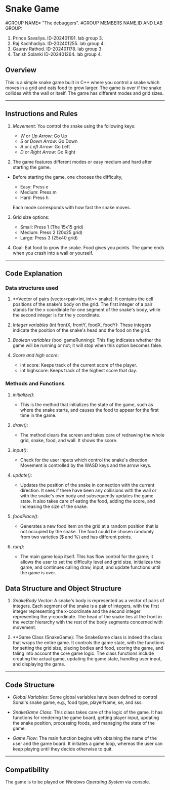 # Snake Game
#GROUP NAME= "The debuggers".
#GROUP MEMBERS NAME,ID AND LAB GROUP: 
1. Prince Savaliya.
      ID-202401191.
      lab group 3.
2. Raj Kachhadiya.
    ID-202401255.
    lab group 4.
3. Gaurav Rathod.
    ID-202401178.
    lab group 3.
4. Tanish Solanki
    ID-202401264.
    lab group 4. 

## Overview
This is a simple snake game built in C++ where you control a snake which moves in a grid and eats food to grow larger. The game is over if the snake collides with the wall or itself. The game has different modes and grid sizes.

---

## Instructions and Rules

1. *Movement*: You control the snake using the following keys:
    - *W* or *Up Arrow*: Go Up
    - *S* or *Down Arrow*: Go Down
    - *A* or *Left Arrow*: Go Left
    - *D* or *Right Arrow*: Go Right

2. The game features different modes or easy medium and hard after starting the game.
 - Before starting the game, one chooses the difficulty,
    - Easy: Press e
    - Medium: Press m
    - Hard: Press h
  
   Each mode corresponds with how fast the snake moves.

3. Grid size options:
   - Small: Press 1 (The 15x15 grid)
   - Medium: Press 2 (20x25 grid)
   - Large: Press 3 (25x40 grid)
   
4. Goal: Eat food to grow the snake. Food gives you points. The game ends when you crash into a wall or yourself.

---  

## Code Explanation

### Data structures used

1. **Vector of pairs (vector<pair<int, int>> snake): It contains the cell positions of the snake's body on the grid. The first integer of a pair stands for the x coordinate for one segment of the snake's body, while the second integer is for the y coordinate.

2. *Integer variables* (int frontX, frontY, foodX, foodY): These integers indicate the position of the snake's head and the food on the grid.

3. *Boolean variables* (bool gameRunning): This flag indicates whether the game will be running or not; it will stop when this option becomes false.

4. *Score and high score*:
   - int score: Keeps track of the current score of the player.
   - int highscore: Keeps track of the highest score that day. 

### Methods and Functions

1. *initialize()*:
   - This is the method that initializes the state of the game, such as where the snake starts, and causes the food to appear for the first time in the game.

2. *draw()*:
   - The method clears the screen and takes care of redrawing the whole grid, snake, food, and wall. It shows the score.

3. *input()*:
   - Check for the user inputs which control the snake's direction. Movement is controlled by the WASD keys and the arrow keys.

4. *update()*:
   - Updates the position of the snake in connection with the current direction. It sees if there have been any collisions with the wall or with the snake's own body and subsequently updates the game state. It also takes care of eating the food, adding the score, and increasing the size of the snake.

5. *foodPlace()*:
   - Generates a new food item on the grid at a random position that is not occupied by the snake. The food could be chosen randomly from two varieties ($ and %) and has different points.

6. *run()*:
   - The main game loop itself. This has flow control for the game; it allows the user to set the difficulty level and grid size, initializes the game, and continues calling draw, input, and update functions until the game is over. 

## Data Structure and Object Structure

1. *SnakeBody Vector*: A snake's body is represented as a vector of pairs of integers. Each segment of the snake is a pair of integers, with the first integer representing the x-coordinate and the second integer representing the y-coordinate. The head of the snake lies at the front in the vector hierarchy with the rest of the body segments concerned with movement.

2. **Game Class (SnakeGame): The SnakeGame class is indeed the class that wraps the entire game. It controls the game state, with the functions for setting the grid size, placing bodies and food, scoring the game, and taling into account the core game logic. The class functions include creating the actual game, updating the game state, handling user input, and displaying the game.

---

## Code Structure

- *Global Variables*: Some global variables have been defined to control Sonal's snake game, e.g., food type, playerName, se, and sss.

- *SnakeGame Class*: This class takes care of the logic of the game. It has functions for rendering the game board, getting player input, updating the snake position, processing foods, and managing the state of the game.

- *Game Flow*: The main function begins with obtaining the name of the user and the game board. It initiates a game loop, whereas the user can keep playing until they decide otherwise to quit.

---

## Compatibility
The game is to be played on *Windows Operating System* via console.
